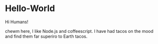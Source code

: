 # Hello-World
Hi Humans!

chewm here, I like Node.js and coffeescript.
I have had tacos on the mood and find them far superiro to Earth tacos.
